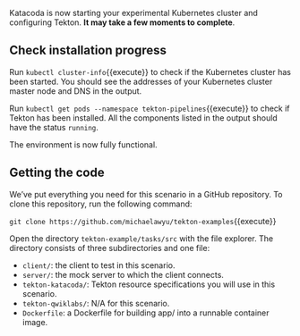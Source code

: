 Katacoda is now starting your experimental Kubernetes cluster and configuring
Tekton. **It may take a few moments to complete**.

## Check installation progress

Run `kubectl cluster-info`{{execute}} to check if the Kubernetes cluster has
been started. You should see the addresses of your Kubernetes cluster master
node and DNS in the output.

Run `kubectl get pods --namespace tekton-pipelines`{{execute}} to check if
Tekton has been installed. All the components listed in the output should
have the status `running`.

The environment is now fully functional.

## Getting the code

We’ve put everything you need for this scenario in a GitHub repository.
To clone this repository, run the following command:

`git clone https://github.com/michaelawyu/tekton-examples`{{execute}}

Open the directory `tekton-example/tasks/src` with the file explorer.
The directory consists of three subdirectories and one file: 

* `client/`: the client to test in this scenario.
* `server/`: the mock server to which the client connects.
* `tekton-katacoda/`: Tekton resource specifications you will use in this scenario.
* `tekton-qwiklabs/`: N/A for this scenario.
* `Dockerfile`: a Dockerfile for building app/ into a runnable container image.
